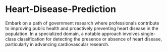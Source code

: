# Heart-Disease-Prediction
Embark on a path of government research where professionals contribute to improving public health and proactively preventing heart disease in the population. In a specialized domain, a notable approach involves single-class classification for detecting the presence or absence of heart disease, particularly in advancing cardiovascular research. 
